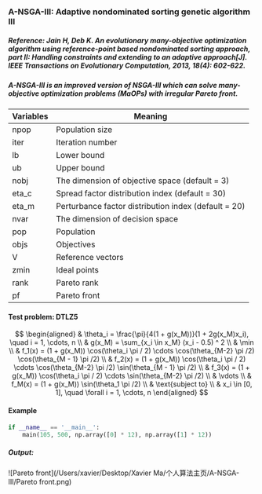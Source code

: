 ### A-NSGA-III: Adaptive nondominated sorting genetic algorithm III

##### Reference: Jain H, Deb K. An evolutionary many-objective optimization algorithm using reference-point based nondominated sorting approach, part II: Handling constraints and extending to an adaptive approach[J]. IEEE Transactions on Evolutionary Computation, 2013, 18(4): 602-622.

##### A-NSGA-III is an improved version of NSGA-III which can solve many-objective optimization problems (MaOPs) with irregular Pareto front.

| Variables | Meaning                                              |
| --------- | ---------------------------------------------------- |
| npop      | Population size                                      |
| iter      | Iteration number                                     |
| lb        | Lower bound                                          |
| ub        | Upper bound                                          |
| nobj      | The dimension of objective space (default = 3)       |
| eta_c     | Spread factor distribution index (default = 30)      |
| eta_m     | Perturbance factor distribution index (default = 20) |
| nvar      | The dimension of decision space                      |
| pop       | Population                                           |
| objs      | Objectives                                           |
| V         | Reference vectors                                    |
| zmin      | Ideal points                                         |
| rank      | Pareto rank                                          |
| pf        | Pareto front                                         |

#### Test problem: DTLZ5

$$
\begin{aligned}
	& \theta_i = \frac{\pi}{4(1 + g(x_M))}(1 + 2g(x_M)x_i), \quad i = 1, \cdots, n \\
	& g(x_M) = \sum_{x_i \in x_M} (x_i - 0.5) ^ 2 \\
	& \min \\
	& f_1(x) = (1 + g(x_M)) \cos(\theta_i \pi / 2) \cdots \cos(\theta_{M-2} \pi /2) \cos(\theta_{M - 1} \pi /2) \\
	& f_2(x) = (1 + g(x_M)) \cos(\theta_i \pi / 2) \cdots \cos(\theta_{M-2} \pi /2) \sin(\theta_{M - 1} \pi /2) \\
	& f_3(x) = (1 + g(x_M)) \cos(\theta_i \pi / 2) \cdots \sin(\theta_{M-2} \pi /2) \\
	& \vdots \\
	& f_M(x) = (1 + g(x_M)) \sin(\theta_1 \pi /2) \\
	& \text{subject to} \\
	& x_i \in [0, 1], \quad \forall i = 1, \cdots, n
\end{aligned}
$$



#### Example

```python
if __name__ == '__main__':
    main(105, 500, np.array([0] * 12), np.array([1] * 12))
```

##### Output:

![Pareto front](/Users/xavier/Desktop/Xavier Ma/个人算法主页/A-NSGA-III/Pareto front.png)



